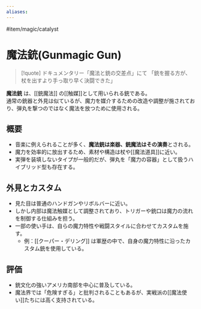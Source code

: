 ```yaml
---
aliases:
---
```

#item/magic/catalyst  
# 魔法銃(Gunmagic Gun)

>[!quote] ドキュメンタリー「魔法と銃の交差点」にて
「銃を握る方が、杖を出すより手っ取り早く決闘できた」

**魔法銃** は、[[銃魔法]] の[[触媒]]として用いられる銃である。  
通常の銃器と外見は似ているが、魔力を媒介するための改造や調整が施されており、弾丸を撃つのではなく魔法を放つために使用される。

## 概要
- 音楽に例えられることが多く、**魔法銃は楽器、銃魔法はその演奏**とされる。  
- 魔力を効率的に放出するため、素材や構造は杖や[[魔法道具]]に近い。  
- 実弾を装填しないタイプが一般的だが、弾丸を「魔力の容器」として扱うハイブリッド型も存在する。

## 外見とカスタム
- 見た目は普通のハンドガンやリボルバーに近い。  
- しかし内部は魔法触媒として調整されており、トリガーや銃口は魔力の流れを制御する仕組みを担う。  
- 一部の使い手は、自らの魔力特性や戦闘スタイルに合わせてカスタムを施す。  
  - 例：[[クーパー・デリング]] は軍歴の中で、自身の魔力特性に沿ったカスタム銃を使用している。

## 評価
- 銃文化の強いアメリカ南部を中心に普及している。  
- 魔法界では「危険すぎる」と批判されることもあるが、実戦派の[[魔法使い]]たちには高く支持されている。  
